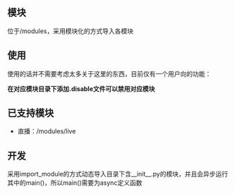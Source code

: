 ## 模块

位于/modules，采用模块化的方式导入各模块

## 使用

使用的话并不需要考虑太多关于这里的东西，目前仅有一个用户向的功能：

**在对应模块目录下添加.disable文件可以禁用对应模块**

## 已支持模块

- 直播：/modules/live

## 开发

采用import_module的方式动态导入目录下含__init__.py的模块，并且会异步运行其中的main()，所以main()需要为async定义函数